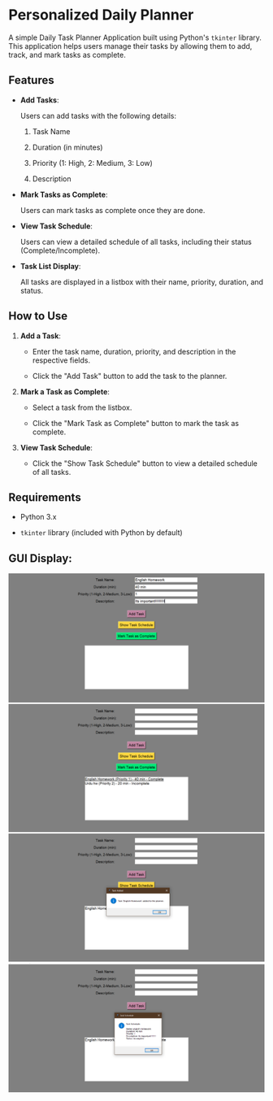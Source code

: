 # Personalized Daily Planner

A simple Daily Task Planner Application built using Python's `tkinter` library. This application helps users manage their tasks by allowing them to add, track, and mark tasks as complete.


## Features

- **Add Tasks**:
  
  Users can add tasks with the following details:
  
  1. Task Name
  
  2. Duration (in minutes)
     
  3. Priority (1: High, 2: Medium, 3: Low)
  
  4. Description
     
- **Mark Tasks as Complete**:

  Users can mark tasks as complete once they are done.
  
- **View Task Schedule**:

  Users can view a detailed schedule of all tasks, including their status (Complete/Incomplete).
  
- **Task List Display**:

  All tasks are displayed in a listbox with their name, priority, duration, and status.

  
## How to Use

1. **Add a Task**:
   - Enter the task name, duration, priority, and description in the respective fields.
     
   - Click the "Add Task" button to add the task to the planner.

2. **Mark a Task as Complete**:
   - Select a task from the listbox.
     
   - Click the "Mark Task as Complete" button to mark the task as complete.

3. **View Task Schedule**:
   - Click the "Show Task Schedule" button to view a detailed schedule of all tasks.
  
     
## Requirements

- Python 3.x
  
- `tkinter` library (included with Python by default)

## GUI Display:
![Adding Task](AddingTask.png)
![Marking Tasks](MarkingTasks.png)
![Task Added](TaskAdded.png)
![TaskScheduler](TaskScheduler.png)

